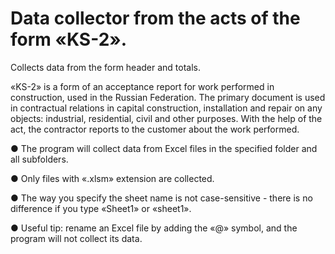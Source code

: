 # Data collector from the acts of the form «KS-2».
Collects data from the form header and totals.

«KS-2» is a form of an acceptance report for work performed in construction, used in the Russian Federation. The primary document is used in contractual relations in capital construction, installation and repair on any objects: industrial, residential, civil and other purposes. With the help of the act, the contractor reports to the customer about the work performed.

● The program will collect data from Excel files in the specified folder and all subfolders.

● Only files with «.xlsm» extension are collected.

● The way you specify the sheet name is not case-sensitive - there is no difference if you type «Sheet1» or «sheet1».

● Useful tip: rename an Excel file by adding the «@» symbol, and the program will not collect its data.
